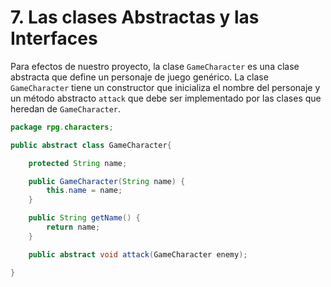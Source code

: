 # 7. Las clases Abstractas y las Interfaces

Para efectos de nuestro proyecto, la clase `GameCharacter` es una clase abstracta que define un personaje de juego
genérico. La clase `GameCharacter` tiene un constructor que inicializa el nombre del personaje y un método abstracto
`attack` que debe ser implementado por las clases que heredan de `GameCharacter`.

```java
package rpg.characters;

public abstract class GameCharacter{

    protected String name;

    public GameCharacter(String name) {
        this.name = name;
    }

    public String getName() {
        return name;
    }

    public abstract void attack(GameCharacter enemy);

}
```